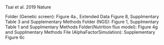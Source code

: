 Tsai et al. 2019 Nature

Folder (Genetic screen): Figure 4a., Extended Data Figure 8, Supplmentary Table 3 and Supplementary Methods
Folder (NGS): Figure 1, Supplmentary Table 1 and Supplmentary Methods
Folder(Nutrition flux model): Figure 4g and Supplmentary Methods
File (AlphaFactorSimulation): Supplementary Figure 6c
